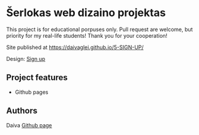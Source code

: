 # Šerlokas web dizaino projektas

This project is for educational porpuses only. Pull request are welcome, but priority for my real-life students! Thank you for your cooperation!

Site published at https://daivaglei.github.io/5-SIGN-UP/

Design: [Sign up](https://cdn.discordapp.com/attachments/648536139677958156/648860801997996052/day1dr.png)

## Project features

- Github pages

## Authors 

Daiva [Github page](https://github.com/DaivaGlei)
